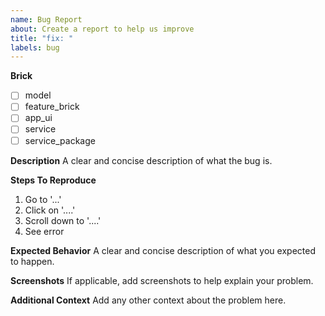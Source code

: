 ```yaml
---
name: Bug Report
about: Create a report to help us improve
title: "fix: "
labels: bug
---
```


**Brick**

<!--- Put an `x` in all the boxes that apply: -->

- [ ] model
- [ ] feature_brick
- [ ] app_ui
- [ ] service
- [ ] service_package

**Description**
A clear and concise description of what the bug is.

**Steps To Reproduce**

1. Go to '...'
2. Click on '....'
3. Scroll down to '....'
4. See error

**Expected Behavior**
A clear and concise description of what you expected to happen.

**Screenshots**
If applicable, add screenshots to help explain your problem.

**Additional Context**
Add any other context about the problem here.
